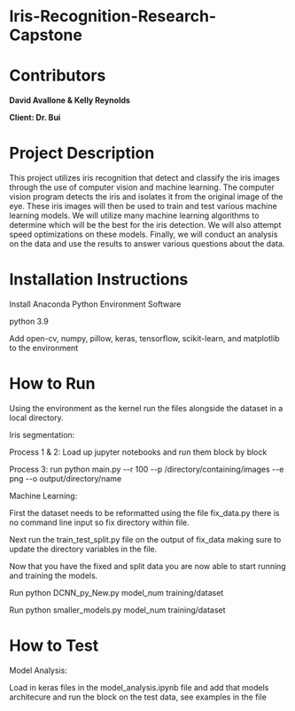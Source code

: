 # Iris-Recognition-Research-Capstone

# Contributors
**David Avallone & Kelly Reynolds**

**Client: Dr. Bui**

# Project Description
This project utilizes iris recognition that detect and classify the iris images through the use of computer vision and machine learning. The computer vision program detects the iris and isolates it from the original image of the eye. These iris images will then be used to train and test various machine learning models. We will utilize many machine learning algorithms to determine which will be the best for the iris detection. We will also attempt speed optimizations on these models. Finally, we will conduct an analysis on the data and use the results to answer various questions about the data.

# Installation Instructions
Install Anaconda Python Environment Software

python 3.9

Add open-cv, numpy, pillow, keras, tensorflow, scikit-learn, and matplotlib to the environment

# How to Run
Using the environment as the kernel run the files alongside the dataset in a local directory.

Iris segmentation: 

Process 1 & 2: Load up jupyter notebooks and run them block by block

Process 3: run python main.py --r 100 --p /directory/containing/images --e png --o output/directory/name

Machine Learning:

First the dataset needs to be reformatted using the file fix_data.py there is no command line input so fix directory within file.

Next run the train_test_split.py file on the output of fix_data making sure to update the directory variables in the file.

Now that you have the fixed and split data you are now able to start running and training the models.

Run python DCNN_py_New.py model_num training/dataset

Run python smaller_models.py model_num training/dataset

# How to Test
Model Analysis:

Load in keras files in the model_analysis.ipynb file and add that models architecure and run the block on the test data, see examples in the file
